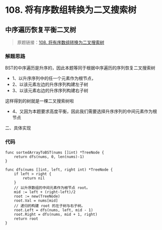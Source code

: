 # 108. 将有序数组转换为二叉搜索树
## 中序遍历恢复平衡二叉树
> 原题链接：[108. 将有序数组转换为二叉搜索树](https://leetcode-cn.com/problems/convert-sorted-array-to-binary-search-tree/)

### 解题思路
BST的中序遍历是升序的，因此本题等同于根据中序遍历的序列恢复二叉搜索树

* 1、以升序序列中的任一个元素作为根节点，
* 2、以该元素左边的升序序列构建左子树
* 3、以该元素右边的升序序列构建右子树

这样得到的树就是一棵二叉搜索树啦

* 4、又因为本题要求高度平衡，因此我们需要选择升序序列的中间元素作为根节点

二、具体实现

### 代码
```golang
func sortedArrayToBST(nums []int) *TreeNode {
	return dfs(nums, 0, len(nums)-1)
}

func dfs(nums []int, left, right int) *TreeNode {
	if left > right {
		return nil
	}
	// 以升序数组的中间元素作为根节点 root。
	mid := left + (right-left)/2
	root := new(TreeNode)
	root.Val = nums[mid]
	// 递归的构建 root 的左子树与右子树。
	root.Left = dfs(nums, left, mid - 1)
	root.Right = dfs(nums, mid + 1, right)
	return root
}
```